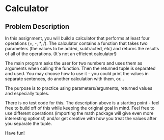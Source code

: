 # Calculator


## Problem Description
In this assignment, you will build a calculator that performs at least four operations (+, -, *, /). The calculator contains a function that takes two parameters (the values to be added, subtracted, etc) and returns the results of all of the operations. (It's not an efficient calculator!)

The main program asks the user for two numbers and uses them as arguments when calling the function. Then the returned tuple is separated and used. You may choose how to use it - you could print the values in separate sentences, do another calculation with them, or...

The purpose is to practice using parameters/arguments, returned values and especially tuples. 

There is no test code for this. The description above is a starting point - feel free to build off of this while keeping the original goal in mind. Feel free to use different operations (importing the math package will give even more interesting options!) and/or get creative with how you treat the values after you separate the tuple.

Have fun! 


